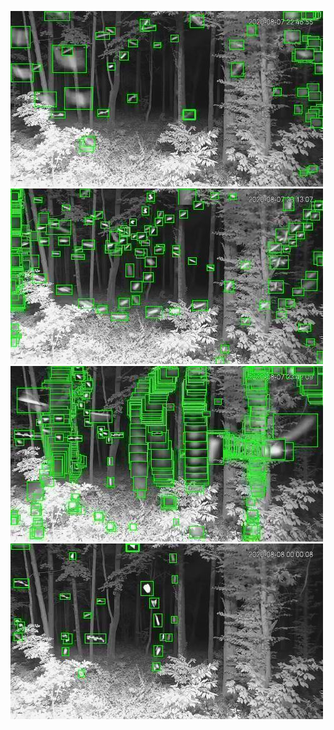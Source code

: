 ![20200807-224146-231151](in/20200807/20200807-224146-231151_0_.jpg)
![20200807-231156-234201](in/20200807/20200807-231156-234201_0_.jpg)
![20200807-234206-000001](in/20200807/20200807-234206-000001_0_.jpg)
![20200808-000006-003011](in/20200808/20200808-000006-003011_0_.jpg)

